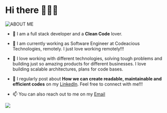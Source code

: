 # Hi there 👋👋👋

![ABOUT ME](https://img.shields.io/badge/About.me-000?style=for-the-badge&logo=About.me&logoColor=white)

- 🔭 I am a full stack developer and a **Clean Code** lover. 

- 🌱 I am currently working as Software Engineer at Codeacious Technologies, remotely. I just love working remotely!!!

- 👯 I love working with different technologies, solving tough problems and building just so amazing products for different businesses. I love building scalable architectures, plans for code bases.

- 📝 I regularly post about **How we can create readable, maintainable and efficient codes** on my [LinkedIn](https://www.linkedin.com/in/ruchit-parikh/). Feel free to connect with me!!!

- 📫 You can also reach out to me on my [Email](mailto:ruchitparikh17@gmail.com)

![](https://github-profile-trophy.vercel.app/?username=ruchit-parikh)
